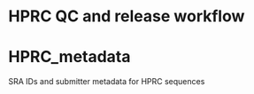 # HPRC QC and release workflow



# HPRC_metadata
SRA IDs and submitter metadata for HPRC sequences
